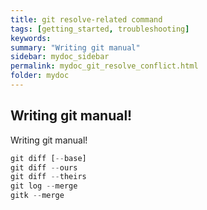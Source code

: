 ```yaml
---
title: git resolve-related command
tags: [getting_started, troubleshooting]
keywords:
summary: "Writing git manual"
sidebar: mydoc_sidebar
permalink: mydoc_git_resolve_conflict.html
folder: mydoc
---
```


## Writing git manual!
Writing git manual!

```javascript
git diff [--base]
git diff --ours
git diff --theirs
git log --merge
gitk --merge
```
